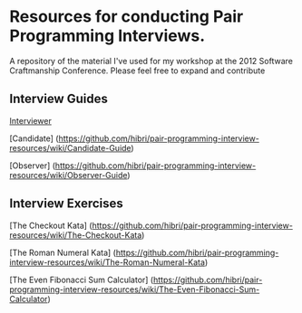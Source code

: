 Resources for conducting Pair Programming Interviews.
=====================================================

A repository of the material I've used for my workshop at the 2012 Software Craftmanship Conference.
Please feel free to expand and contribute

Interview Guides
----------------
[Interviewer](https://github.com/hibri/pair-programming-interview-resources/wiki/Interviewer-Guide) 

[Candidate] (https://github.com/hibri/pair-programming-interview-resources/wiki/Candidate-Guide)

[Observer] (https://github.com/hibri/pair-programming-interview-resources/wiki/Observer-Guide)


Interview Exercises
-------------------

[The Checkout Kata] (https://github.com/hibri/pair-programming-interview-resources/wiki/The-Checkout-Kata)

[The Roman Numeral Kata] (https://github.com/hibri/pair-programming-interview-resources/wiki/The-Roman-Numeral-Kata)

[The Even Fibonacci Sum Calculator] (https://github.com/hibri/pair-programming-interview-resources/wiki/The-Even-Fibonacci-Sum-Calculator)